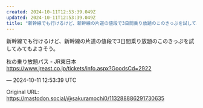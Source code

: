 ```yaml
---
created: 2024-10-11T12:53:39.049Z
updated: 2024-10-11T12:53:39.049Z
title: "新幹線でも行けるけど、新幹線の片道の値段で3日間乗り放題のこのきっぷを試してみて[...]"
---
```


<p>新幹線でも行けるけど、新幹線の片道の値段で3日間乗り放題のこのきっぷを試してみてもよさそう。</p><p>秋の乗り放題パス - JR東日本<br /><a href="https://www.jreast.co.jp/tickets/info.aspx?GoodsCd=2922" target="_blank" rel="nofollow noopener" translate="no"><span class="invisible">https://www.</span><span class="ellipsis">jreast.co.jp/tickets/info.aspx</span><span class="invisible">?GoodsCd=2922</span></a></p>

&mdash; 2024-10-11 12:53:39 UTC

Original URL: https://mastodon.social/@sakuramochi0/113288886291730635
